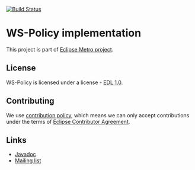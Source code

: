 [//]: # " Copyright (c) 2018, 2020 Oracle and/or its affiliates. All rights reserved. "
[//]: # "  "
[//]: # " This program and the accompanying materials are made available under the "
[//]: # " terms of the Eclipse Distribution License v. 1.0, which is available at "
[//]: # " http://www.eclipse.org/org/documents/edl-v10.php. "
[//]: # "  "
[//]: # " SPDX-License-Identifier: BSD-3-Clause "

[![Build Status](https://travis-ci.com/eclipse-ee4j/metro-policy.svg?branch=master)](https://travis-ci.com/eclipse-ee4j/metro-policy)

# WS-Policy implementation

This project is part of [Eclipse Metro project](https://projects.eclipse.org/projects/ee4j.metro).


## License

WS-Policy is licensed under a license - [EDL 1.0](LICENSE.md).


## Contributing

We use [contribution policy](CONTRIBUTING.md), which means we can only accept contributions under
the terms of [Eclipse Contributor Agreement](http://www.eclipse.org/legal/ECA.php).


## Links

* [Javadoc](https://javadoc.io/doc/com.sun.xml.ws/policy/latest/com.sun.xml.ws.policy/module-summary.html)
* [Mailing list](https://accounts.eclipse.org/mailing-list/metro-dev)
